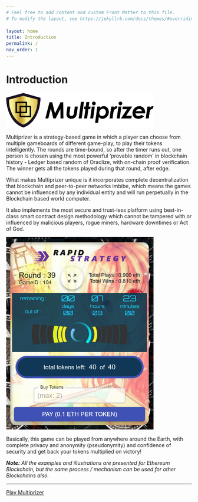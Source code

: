 ```yaml
---
# Feel free to add content and custom Front Matter to this file.
# To modify the layout, see https://jekyllrb.com/docs/themes/#overriding-theme-defaults

layout: home
title: Introduction
permalink: /
nav_order: 1
---
```

# Introduction

<img src="./img/logo.png" alt="Multiprizer Logo" style="width:400px;" />


Multiprizer is a strategy-based game in which a player can choose from multiple gameboards of different game-play, to play their tokens intelligently. The rounds are time-bound, so after the timer runs out, one person is chosen using the most powerful ‘provable random’ in blockchain history - Ledger based random of Oraclize, with on-chain proof verification. The winner gets all the tokens played during that round, after edge.

What makes Multiprizer unique is it incorporates complete decentralization that blockchain and peer-to-peer networks imbibe, which means the games cannot be influenced by any individual entity and will run perpetually in the Blockchain based world computer.

It also implements the most secure and trust-less platform using best-in-class smart contract design methodology which cannot be tampered with or influenced by malicious players, rogue miners, hardware downtimes or Act of God.


<img src="./img/gameBoard.png" alt="Game Board" style="width:400px;" />

Basically, this game can be played from anywhere around the Earth, with complete privacy and anonymity (pseudonymity) and confidence of security and get back your tokens multiplied on victory!

_**Note:** All the examples and illustrations are presented for Ethereum Blockchain, but the same process / mechanism can be used for other Blockchains also._

---
[Play Multiprizer](https://multiprizer.io)


